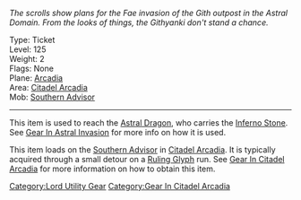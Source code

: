 *The scrolls show plans for the Fae invasion of the Gith outpost in the
Astral Domain. From the looks of things, the Githyanki don't stand a
chance.*

Type: Ticket  
Level: 125  
Weight: 2  
Flags: None  
Plane: [Arcadia](:Category:Arcadia.md "wikilink")  
Area: [Citadel Arcadia](:Category:Citadel_Arcadia.md "wikilink")  
Mob: [Southern Advisor](Southern_Advisor "wikilink")  

------------------------------------------------------------------------

This item is used to reach the [Astral
Dragon](Astral_Dragon "wikilink"), who carries the [Inferno
Stone](Inferno_Stone "wikilink"). See [Gear In Astral
Invasion](:Category:Gear_In_Astral_Invasion.md "wikilink") for more info
on how it is used.

This item loads on the [Southern Advisor](Southern_Advisor "wikilink")
in [Citadel Arcadia](:Category:Citadel_Arcadia.md "wikilink"). It is
typically acquired through a small detour on a [Ruling
Glyph](Ruling_Glyph "wikilink") run. See [Gear In Citadel
Arcadia](:Category:Gear_In_Citadel_Arcadia.md "wikilink") for more
information on how to obtain this item.

[Category:Lord Utility Gear](Category:Lord_Utility_Gear "wikilink")
[Category:Gear In Citadel
Arcadia](Category:Gear_In_Citadel_Arcadia "wikilink")
